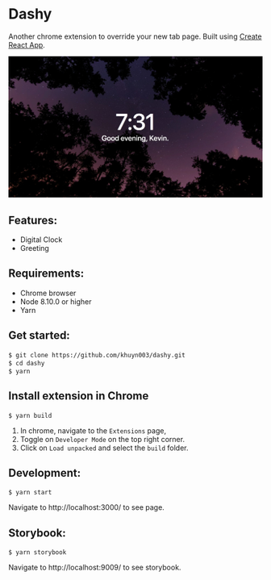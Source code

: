 # Dashy

Another chrome extension to override your new tab page. Built using [Create React App](https://github.com/facebook/create-react-app).

![Screenshot of Dashy](https://github.com/khuyn003/dashy/blob/master/screenshot.jpg)

## Features:
- Digital Clock
- Greeting

## Requirements:
- Chrome browser
- Node 8.10.0 or higher
- Yarn

## Get started:
```
$ git clone https://github.com/khuyn003/dashy.git
$ cd dashy
$ yarn
```
## Install extension in Chrome
```
$ yarn build
```
1. In chrome, navigate to the `Extensions` page,
2. Toggle on `Developer Mode` on the top right corner.
3. Click on `Load unpacked` and select the `build` folder.

## Development:
```
$ yarn start
```
Navigate to http://localhost:3000/ to see page.

## Storybook:
```
$ yarn storybook
```
Navigate to http://localhost:9009/ to see storybook.
